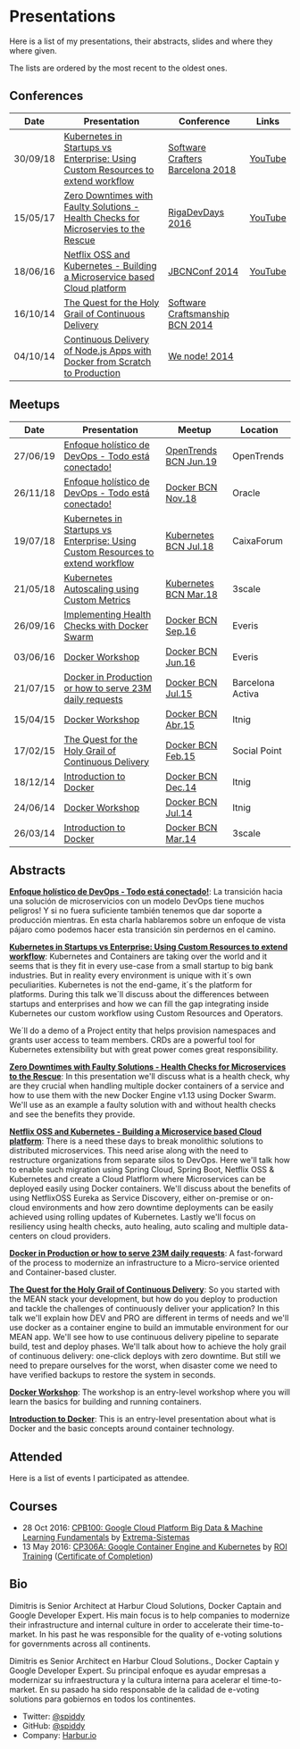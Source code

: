 # Presentations

Here is a list of my presentations, their abstracts, slides and where they where given.

The lists are ordered by the most recent to the oldest ones.

## Conferences

| Date     | Presentation                                                                            | Conference                         | Links                                                  |
| -------- | --------------------------------------------------------------------------------------- | ---------------------------------  | ------------------------------------------------------ |
| 30/09/18 | [Kubernetes in Startups vs Enterprise: Using Custom Resources to extend workflow]       | [Software Crafters Barcelona 2018] | [YouTube](https://www.youtube.com/watch?v=7FfWZ2RyZI)  |
| 15/05/17 | [Zero Downtimes with Faulty Solutions - Health Checks for Microservies to the Rescue]() | [RigaDevDays 2016]                 | [YouTube](https://www.youtube.com/watch?v=7FfWZ2RyZI)  |
| 18/06/16 | [Netflix OSS and Kubernetes - Building a Microservice based Cloud platform]             | [JBCNConf 2014]                    | [YouTube](https://www.youtube.com/watch?v=tcNf8Dk6VWg) |
| 16/10/14 | [The Quest for the Holy Grail of Continuous Delivery]                                   | [Software Craftsmanship BCN 2014]  |                                                        |
| 04/10/14 | [Continuous Delivery of Node.js Apps with Docker from Scratch to Production]            | [We node! 2014]                    |                                                        |  |

## Meetups

| Date     | Presentation                                                                       | Meetup                    | Location         |
| -------- | ---------------------------------------------------------------------------------- | ------------------------- | ---------------- |
| 27/06/19 | [Enfoque holístico de DevOps - Todo está conectado!]  | [OpenTrends BCN Jun.19] | OpenTrends       |
| 26/11/18 | [Enfoque holístico de DevOps - Todo está conectado!]  | [Docker BCN Nov.18] | Oracle       |
| 19/07/18 | [Kubernetes in Startups vs Enterprise: Using Custom Resources to extend workflow]  | [Kubernetes BCN Jul.18] | CaixaForum       |
| 21/05/18 | [Kubernetes Autoscaling using Custom Metrics]                                      | [Kubernetes BCN Mar.18] | 3scale           |
| 26/09/16 | [Implementing Health Checks with Docker Swarm]                                     | [Docker BCN Sep.16]     | Everis           |
| 03/06/16 | [Docker Workshop]                                                                  | [Docker BCN Jun.16]     | Everis           |
| 21/07/15 | [Docker in Production or how to serve 23M daily requests]                          | [Docker BCN Jul.15]     | Barcelona Activa |
| 15/04/15 | [Docker Workshop]                                                                  | [Docker BCN Abr.15]     | Itnig            |
| 17/02/15 | [The Quest for the Holy Grail of Continuous Delivery]                              | [Docker BCN Feb.15]     | Social Point     |
| 18/12/14 | [Introduction to Docker]                                                           | [Docker BCN Dec.14]     | Itnig            |
| 24/06/14 | [Docker Workshop]                                                                  | [Docker BCN Jul.14]     | Itnig            |
| 26/03/14 | [Introduction to Docker]                                                           | [Docker BCN Mar.14]     | 3scale           |


[Enfoque holístico de DevOps - Todo está conectado!]: https://speakerdeck.com/spiddy/enfoque-holistico-de-devops
[Netflix OSS and Kubernetes - Building a Microservice based Cloud platform]: https://speakerdeck.com/spiddy/netflix-oss-and-kubernetes-building-a-microservice-based-cloud-platform
[Continuous Delivery of Node.js Apps with Docker from Scratch to Production]: https://speakerdeck.com/spiddy/the-quest-for-the-holy-grail-of-continuous-delivery
[Kubernetes in Startups vs Enterprise: Using Custom Resources to extend workflow]: https://speakerdeck.com/spiddy/kubernetes-in-startups-vs-enterprise-using-custom-resources-to-extend-workflow
[Kubernetes Autoscaling using Custom Metrics]: https://spiddy.github.io/presentations/kubernetes-custom-metrics
[Implementing Health Checks with Docker Swarm]: https://speakerdeck.com/spiddy/zero-downtimes-with-faulty-solutions
[Docker Workshop]: https://github.com/harbur/docker-workshop
[Docker in Production or how to serve 23M daily requests]: https://speakerdeck.com/spiddy/docker-in-production
[The Quest for the Holy Grail of Continuous Delivery]: https://speakerdeck.com/spiddy/the-quest-for-the-holy-grail-of-continuous-delivery
[Introduction to Docker]: http://www.slideshare.net/spiddy/docker-intro-32958279

[Software Crafters Barcelona 2018]: http://scbcn.github.io/
[RigaDevDays 2016]: https://rigadevdays.lv/speakers/44/
[JBCNConf 2014]: http://www.jbcnconf.com/2016/infoSpeaker.html?ref=dkapanidis
[Software Craftsmanship BCN 2014]: http://scbcn.github.io/
[We node! 2014]: http://wenode.barcelonajs.org/speaker/dimitris-kapanidis.html

[OpenTrends BCN Jun.19]: https://www.meetup.com/Opentrends-Barcelona/events/261832205/
[Docker BCN Nov.18]: https://www.meetup.com/Kubernetes-Barcelona/events/256409093/
[Kubernetes BCN Jul.18]: https://www.meetup.com/Kubernetes-Barcelona/events/252665047/
[Kubernetes BCN Mar.18]: https://www.meetup.com/Kubernetes-Barcelona/events/247733129/
[Docker BCN Sep.16]: https://www.meetup.com/docker-barcelona-spain/events/233991943/
[Docker BCN Jun.16]: https://www.meetup.com/docker-barcelona-spain/events/230992018/
[Docker BCN Jul.15]: https://www.meetup.com/docker-barcelona-spain/events/223798586/
[Docker BCN Abr.15]: https://www.meetup.com/docker-barcelona-spain/events/220605483/
[Docker BCN Feb.15]: https://www.meetup.com/docker-barcelona-spain/events/220345813/
[Docker BCN Dec.14]: https://www.meetup.com/docker-barcelona-spain/events/218963528/
[Docker BCN Mar.14]: https://www.meetup.com/docker-barcelona-spain/events/172986442/
[Docker BCN Jul.14]: https://www.meetup.com/docker-barcelona-spain/events/193336922/

## Abstracts

**[Enfoque holístico de DevOps - Todo está conectado!]**: La transición hacia una solución de microservicios con un modelo DevOps tiene muchos peligros! Y si no fuera suficiente también tenemos que dar soporte a producción mientras. En esta charla hablaremos sobre un enfoque de vista pájaro como podemos hacer esta transición sin perdernos en el camino.

**[Kubernetes in Startups vs Enterprise: Using Custom Resources to extend workflow]**: Kubernetes and Containers are taking over the world and it seems that is they fit in every use-case from a small startup to big bank industries. But in reality every environment is unique with it´s own peculiarities. Kubernetes is not the end-game, it´s the platform for platforms. During this talk we´ll discuss about the differences between startups and enterprises and how we can fill the gap integrating inside Kubernetes our custom workflow using Custom Resources and Operators.

We´ll do a demo of a Project entity that helps provision namespaces and grants user access to team members. CRDs are a powerful tool for Kubernetes extensibility but with great power comes great responsibility.

**[Zero Downtimes with Faulty Solutions - Health Checks for Microservices to the Rescue](https://speakerdeck.com/spiddy/zero-downtimes-with-faulty-solutions)**: In this presentation we'll discuss what is a health check, why are they crucial when handling multiple docker containers of a service and how to use them with the new Docker Engine v1.13 using Docker Swarm. We'll use as an example a faulty solution with and without health checks and see the benefits they provide.

**[Netflix OSS and Kubernetes - Building a Microservice based Cloud platform]**: There is a need these days to break monolithic solutions to distributed microservices. This need arise along with the need to restructure organizations from separate silos to DevOps. Here we'll talk how to enable such migration using Spring Cloud, Spring Boot, Netflix OSS & Kubernetes and create a Cloud Platflorm where Microservices can be deployed easily using Docker containers. We'll discuss about the benefits of using NetflixOSS Eureka as Service Discovery, either on-premise or on-cloud environments and how zero downtime deployments can be easily achieved using rolling updates of Kubernetes. Lastly we'll focus on resiliency using health checks, auto healing, auto scaling and multiple data-centers on cloud providers.

**[Docker in Production or how to serve 23M daily requests]**: A fast-forward of the process to modernize an infrastructure to a Micro-service oriented and Container-based cluster.

**[The Quest for the Holy Grail of Continuous Delivery]**: So you started with the MEAN stack your development, but how do you deploy to production and tackle the challenges of continuously deliver your application? In this talk we'll explain how DEV and PRO are different in terms of needs and we'll use docker as a container engine to build an immutable environment for our MEAN app. We'll see how to use continuous delivery pipeline to separate build, test and deploy phases. We'll talk about how to achieve the holy grail of continuous delivery: one-click deploys with zero downtime. But still we need to prepare ourselves for the worst, when disaster come we need to have verified backups to restore the system in seconds.

**[Docker Workshop]**: The workshop is an entry-level workshop where you will learn the basics for building and running containers.

**[Introduction to Docker]**: This is an entry-level presentation about what is Docker and the basic concepts around container technology.

## Attended

Here is a list of events I participated as attendee.

## Courses

* 28 Oct 2016: [CPB100: Google Cloud Platform Big Data & Machine Learning Fundamentals](https://cloud.google.com/training/courses/cpb100) by [Extrema-Sistemas](http://extrema-sistemas.com/es/)
* 13 May 2016: [CP306A: Google Container Engine and Kubernetes](https://cloud.google.com/training/courses/cp306a) by [ROI Training](http://www.roitraining.com/) ([Certificate of Completion](https://www.credential.net/10201062))

## Bio

Dimitris is Senior Architect at Harbur Cloud Solutions, Docker Captain and Google Developer Expert. His main focus is to help companies to modernize their infrastructure and internal culture in order to accelerate their time-to-market. In his past he was responsible for the quality of e-voting solutions for governments across all continents.

Dimitris es Senior Architect en Harbur Cloud Solutions., Docker Captain y Google Developer Expert. Su principal enfoque es ayudar empresas a modernizar su infraestructura y la cultura interna para acelerar el time-to-market. En su pasado ha sido responsable de la calidad de e-voting solutions para gobiernos en todos los continentes.

* Twitter: [@spiddy](https://twitter.com/spiddy)
* GitHub: [@spiddy](https://github.com/spiddy)
* Company: [Harbur.io](https://harbur.io)
